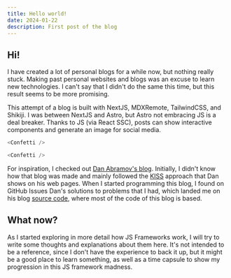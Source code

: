 ```yaml
---
title: Hello world!
date: 2024-01-22
description: First post of the blog
---
```


## Hi!

I have created a lot of personal blogs for a while now, but nothing really stuck.
Making past personal websites and blogs was an excuse to learn new technologies.
I can't say that I didn't do the same this time, but this result seems to be more promising.

This attempt of a blog is built with NextJS, MDXRemote, TailwindCSS, and Shikiji.
I was between NextJS and Astro, but Astro not embracing JS is a deal breaker.
Thanks to JS (via React SSC), posts can show interactive components and generate an image for social media.

```js
<Confetti />
```

```js eval
<Confetti />
```

For inspiration, I checked out [Dan Abramov's blog](https://overreacted.io/).
Initially, I didn't know how that blog was made and mainly followed the [KISS](https://en.wikipedia.org/wiki/KISS_principle) approach that Dan shows on his web pages.
When I started programming this blog, I found on GitHub Issues Dan's solutions to problems that I had, which landed me on his blog [source code](https://github.com/gaearon/overreacted.io), where most of the code of this blog is based.

## What now?

As I started exploring in more detail how JS Frameworks work, I will try to write some thoughts and explanations about them here.
It's not intended to be a reference, since I don't have the experience to back it up, but it might be a good place to learn something, as well as a time capsule to show my progression in this JS framework madness.
